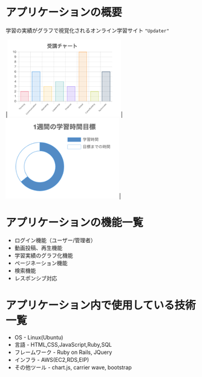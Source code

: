 # アプリケーションの概要

学習の実績がグラフで視覚化されるオンライン学習サイト `"Updater"`

|<img src="https://github.com/Ryosuke-Tezuka/updater/blob/master/public/images/about_1.png" width="300">|<img src="https://github.com/Ryosuke-Tezuka/updater/blob/master/public/images/about_2.png" width="300">|

# アプリケーションの機能一覧

* ログイン機能（ユーザー/管理者）
* 動画投稿、再生機能
* 学習実績のグラフ化機能
* ページネーション機能
* 検索機能
* レスポンシブ対応

# アプリケーション内で使用している技術一覧

* OS - Linux(Ubuntu)
* 言語 - HTML,CSS,JavaScript,Ruby,SQL
* フレームワーク - Ruby on Rails, JQuery
* インフラ - AWS(EC2,RDS,EIP)
* その他ツール - chart.js, carrier wave, bootstrap

